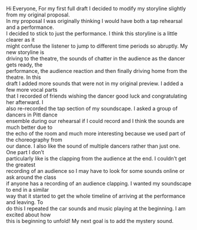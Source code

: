 Hi Everyone,
For my first full draft I decided to modify my storyline slightly from my original proposal.  
In my proposal I was originally thinking I would have both a tap rehearsal and a performance.  
I decided to stick to just the performance. I think this storyline is a little clearer as it   
might confuse the listener to jump to different time periods so abruptly. My new storyline is   
driving to the theatre, the sounds of chatter in the audience as the dancer gets ready, the  
performance, the audience reaction and then finally driving home from the theatre. In this   
draft I added more sounds that were not in my original preview. I added a few more vocal parts   
that I recorded of friends wishing the dancer good luck and congratulating her afterward. I   
also re-recorded the tap section of my soundscape. I asked a group of dancers in Pitt dance   
ensemble during our rehearsal if I could record and I think the sounds are much better due to   
the echo of the room and much more interesting because we used part of the choreography from  
our dance. I also like the sound of multiple dancers rather than just one. One part I don’t   
particularly like is the clapping from the audience at the end. I couldn’t get the greatest   
recording of an audience so I may have to look for some sounds online or ask around the class  
if anyone has a recording of an audience clapping. I wanted my soundscape to end in a similar  
way that it started to get the whole timeline of arriving at the performance and leaving. To   
do this I repeated the car sounds and music playing at the beginning.  I am excited about how   
this is beginning to unfold! My next goal is to add the mystery sound.

